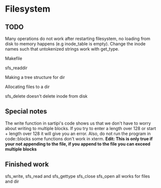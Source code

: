 <h1>Filesystem</h1>

<h2> TODO </h2>
<p>
Many operations do not work after restarting filesystem, no loading from disk to memory happens (e.g inode_table is empty). 
Change the inode names such that untokenized strings work with get_type.</p>
<p>Makefile</p>
<p>sfs_readdir</p>
<p>Making a tree structure for dir</p>
<p>Allocating files to a dir</p>
<p> sfs_delete doesn't delete inode from disk </p>


<h2> Special notes </h2>
 The write function in sartipi's code shows us that we don't have to worry about writing to multiple blocks.
If you try to enter a length over 128 or start + length over 128 it will give you an error. 
Also, do not run the program in code::blocks some functions don't work in xterm. 
<b> Edit: This is only true if your not appending to the file, if you append to the file you can exceed multiple blocks</b>

<h2>Finished work</h2>
sfs_write, sfs_read and sfs_gettype sfs_close sfs_open all works for files and dir
